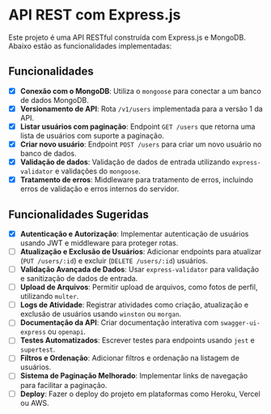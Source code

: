 # API REST com Express.js

Este projeto é uma API RESTful construída com Express.js e MongoDB. Abaixo estão as funcionalidades implementadas:

## Funcionalidades

- [x] **Conexão com o MongoDB**: Utiliza o `mongoose` para conectar a um banco de dados MongoDB.
- [x] **Versionamento de API**: Rota `/v1/users` implementada para a versão 1 da API.
- [x] **Listar usuários com paginação**: Endpoint `GET /users` que retorna uma lista de usuários com suporte a paginação.
- [x] **Criar novo usuário**: Endpoint `POST /users` para criar um novo usuário no banco de dados.
- [x] **Validação de dados**: Validação de dados de entrada utilizando `express-validator` e validações do `mongoose`.
- [x] **Tratamento de erros**: Middleware para tratamento de erros, incluindo erros de validação e erros internos do servidor.

## Funcionalidades Sugeridas

- [x] **Autenticação e Autorização**: Implementar autenticação de usuários usando JWT e middleware para proteger rotas.
- [ ] **Atualização e Exclusão de Usuários**: Adicionar endpoints para atualizar (`PUT /users/:id`) e excluir (`DELETE /users/:id`) usuários.
- [ ] **Validação Avançada de Dados**: Usar `express-validator` para validação e sanitização de dados de entrada.
- [ ] **Upload de Arquivos**: Permitir upload de arquivos, como fotos de perfil, utilizando `multer`.
- [ ] **Logs de Atividade**: Registrar atividades como criação, atualização e exclusão de usuários usando `winston` ou `morgan`.
- [ ] **Documentação da API**: Criar documentação interativa com `swagger-ui-express` ou `openapi`.
- [ ] **Testes Automatizados**: Escrever testes para endpoints usando `jest` e `supertest`.
- [ ] **Filtros e Ordenação**: Adicionar filtros e ordenação na listagem de usuários.
- [ ] **Sistema de Paginação Melhorado**: Implementar links de navegação para facilitar a paginação.
- [ ] **Deploy**: Fazer o deploy do projeto em plataformas como Heroku, Vercel ou AWS.
